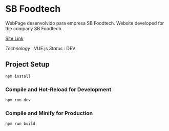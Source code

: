 # SB Foodtech

WebPage desenvolvido para empresa SB Foodtech.
Website developed for the company SB Foodtech.

[Site Link](https://sbfoodtech.com.br/)

*Technology* : VUE.js
*Status* : DEV

## Project Setup

```sh
npm install
```

### Compile and Hot-Reload for Development

```sh
npm run dev
```

### Compile and Minify for Production

```sh
npm run build
```
